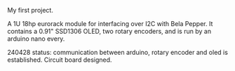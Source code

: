 My first project.

A 1U 18hp eurorack module for interfacing over I2C with Bela Pepper. It contains a 0.91" SSD1306 OLED, two rotary encoders, and is run by an arduino nano every.

240428 status: communication between arduino, rotary encoder and oled is established. Circuit board designed.
